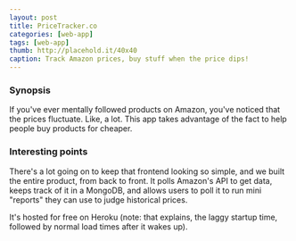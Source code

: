 ```yaml
---
layout: post
title: PriceTracker.co
categories: [web-app]
tags: [web-app]
thumb: http://placehold.it/40x40
caption: Track Amazon prices, buy stuff when the price dips!
---
```


### Synopsis
If you've ever mentally followed products on Amazon, you've noticed that the prices fluctuate. Like, a lot. This app takes advantage of the fact to help people buy products for cheaper.

### Interesting points
There's a lot going on to keep that frontend looking so simple, and we built the entire product, from back to front. It polls Amazon's API to get data, keeps track of it in a MongoDB, and allows users to poll it to run mini "reports" they can use to judge historical prices.

It's hosted for free on Heroku (note: that explains, the laggy startup time, followed by normal load times after it wakes up).
